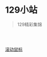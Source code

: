 # 129小站


> 129精彩集锦

<br>
<span id="busuanzi_container_site_pv" style='display:none'>
    ???? 本站总访问量：<span id="busuanzi_value_site_pv"></span> 次
</span>
<span id="busuanzi_container_site_uv" style='display:none'>
    | ????♂️ 本站总访客数：<span id="busuanzi_value_site_uv"></span> 人
</span>
<br>

[滚动鼠标](#introduction)
